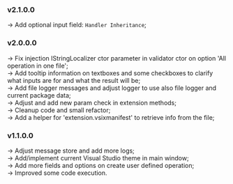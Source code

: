 ### **v2.1.0.0**
-> Add optional input field: `Handler Inheritance`;<br />

### **v2.0.0.0**
-> Fix injection IStringLocalizer ctor parameter in validator ctor on option 'All operation in one file';<br />
-> Add tooltip information on textboxes and some checkboxes to clarify what inputs are for and what the result will be;<br />
-> Add file logger messages and adjust logger to use also file logger and current package data;<br />
-> Adjust and add new param check in extension methods;<br />
-> Cleanup code and small refactor;<br />
-> Add a helper for 'extension.vsixmanifest' to retrieve info from the file;<br />

### **v1.1.0.0**
-> Adjust message store and add more logs; <br />
-> Add/implement current Visual Studio theme in main window; <br />
-> Add more fields and options on create user defined operation; <br />
-> Improved some code execution.
